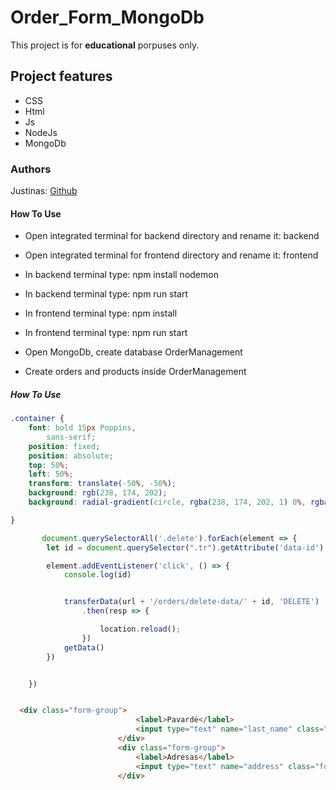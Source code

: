 # Order_Form_MongoDb

This project is for **educational** porpuses only. 

## Project features

-   CSS
-   Html
-   Js
-   NodeJs
-   MongoDb


### Authors

Justinas: [Github](https://github.com/Belute)

#### How To Use


- Open integrated terminal for backend directory and rename it: backend

- Open integrated terminal for frontend directory and rename it: frontend

- In backend terminal type: npm install nodemon

- In backend terminal type: npm run start

- In frontend terminal type: npm install

- In frontend terminal type: npm run start

- Open MongoDb, create database OrderManagement

- Create orders and products inside OrderManagement



##### How To Use

```css
.container {
    font: bold 15px Poppins,
        sans-serif;
    position: fixed;
    position: absolute;
    top: 50%;
    left: 50%;
    transform: translate(-50%, -50%);
    background: rgb(238, 174, 202);
    background: radial-gradient(circle, rgba(238, 174, 202, 1) 0%, rgba(232, 236, 241, 1) 100%);

}
```
```js
       document.querySelectorAll('.delete').forEach(element => {
        let id = document.querySelector(".tr").getAttribute('data-id')

        element.addEventListener('click', () => {
            console.log(id)


            transferData(url + '/orders/delete-data/' + id, 'DELETE')
                .then(resp => {

                    location.reload();
                })
            getData()
        })


    })



```
```html
  <div class="form-group">
                            <label>Pavardė</label>
                            <input type="text" name="last_name" class="form-control">
                        </div>
                        <div class="form-group">
                            <label>Adresas</label>
                            <input type="text" name="address" class="form-control">
                        </div>
```
